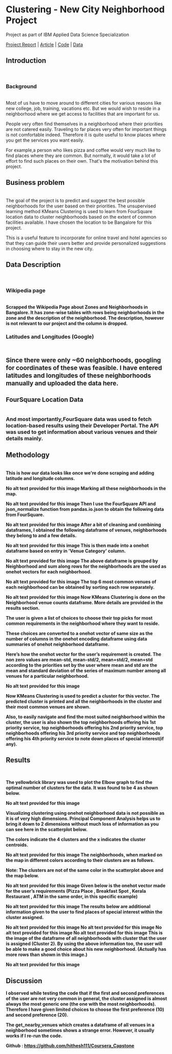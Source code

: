 <h1>Clustering - New City Neighborhood Project</h1>

Project  as part of IBM Applied Data Science Specialization<br>

<a href = 'https://docs.google.com/document/d/1IlCTmYZgrYKHxcLRApbsOsRRtqjjlEUqvlnT71n8_Uk/export?format=pdf'>Project Report</a> | <a href = 'https://www.linkedin.com/pulse/new-city-neighborhood-project-hithesh-kk/'>Article</a> | <a href = 'https://github.com/hithesh111/Coursera_Capstone/blob/master/Code.ipynb'>Code</a> | <a href = 'https://github.com/hithesh111/Coursera_Capstone/blob/master/Data.md'>Data</a>

<b><h2>Introduction</h2><br></b>

<b><h3>Background</h3></b><br>
Most of us have to move around to different cities for various reasons like new college, job, training, vacations etc. But we would wish to reside in a neighborhood where we get access to facilities that are important for us.

People very often find themselves in a neighborhood where their priorities are not catered easily. Traveling to far places very often for important things is not comfortable indeed. Therefore it is quite useful to know places where you get the services you want easily.

For example,a person who likes pizza and coffee would very much like to find places where they are common. But normally, it would take a lot of effort to find such places on their own. That's the motivation behind this project.

<b><h2>Business problem</h2></b><br>
The goal of the project is to predict and suggest the best possible neighborhoods for the user based on their priorities. The unsupervised learning method KMeans Clustering is used to learn from FourSquare location data to cluster neighborhoods based on the extent of common facilities available. I have chosen the location to be Bangalore for this project.

This is a useful feature to incorporate for online travel and hotel agencies so that they can guide their users better and provide personalized suggestions in choosing where to stay in the new city.

<h2><b>Data Description</b></h2><br>
<h3><b>Wikipedia page<b></h3><br>
Scrapped the Wikipedia Page about Zones and Neighborhoods in Bangalore. It has zone-wise tables with rows being neighborhoods in the zone and the description of the neighborhood. The description, however is not relevant to our project and the column is dropped.

<h3><b>Latitudes and Longitudes (Google)<h3></b><br>
Since there were only ~60 neighborhoods, googling for coordinates of these was feasible. I have entered latitudes and longitudes of these neighborhoods manually and uploaded the data here.

<h3><b>FourSquare Location Data</h3></b><br>
And most importantly,FourSquare data was used to fetch location-based results using their Developer Portal. The API was used to get information about various venues and their details mainly.

<h2><b>Methodology</h2></b><br>
This is how our data looks like once we're done scraping and adding latitude and longitude columns.

No alt text provided for this image
Marking all these neighborhoods in the map.

No alt text provided for this image
Then I use the FourSquare API and json_normalize function from pandas.io.json to obtain the following data from FourSquare.

No alt text provided for this image
After a bit of cleaning and combining dataframes, I obtained the following dataframe of venues, neighborhoods they belong to and a few details.

No alt text provided for this image
This is then made into a onehot dataframe based on entry in 'Venue Category' column.

No alt text provided for this image
The above dataframe is grouped by Neighborhood and sum along rows for the neighborhoods are the used as onehot vectors for each neighborhood.

No alt text provided for this image
The top 6 most common venues of each neighborhood can be obtained by sorting each row separately.

No alt text provided for this image
Now KMeans Clustering is done on the Neighborhood venue counts dataframe. More details are provided in the results section.

The user is given a list of choices to choose their top picks for most common requirements in the neighborhood where they want to reside.

These choices are converted to a onehot vector of same size as the number of columns in the onehot encoding dataframe using data summaries of onehot neighborhood dataframe.

Here’s how the onehot vector for the user’s requirement is created. The non zero values are mean-std, mean-std/2, mean+std/2, mean+std according to the priorities set by the user where mean and std are the mean and standard deviation of the series of maximum number among all venues for a particular neighborhood.

No alt text provided for this image


Now KMeans Clustering is used to predict a cluster for this vector. The predicted cluster is printed and all the neighborhoods in the cluster and their most common venues are shown.

Also, to easily navigate and find the most suited neighborhood within the cluster, the user is also shown the top neighborhoods offering his 1st priority service, top neighborhoods offering his 2nd priority service, top neighborhoods offering his 3rd priority service and top neighborhoods offering his 4th priority service to note down places of special interest(if any).

<b><h2>Results</h2></b><br>

The yellowbrick library was used to plot the Elbow graph to find the optimal number of clusters for the data. It was found to be 4 as shown below.

No alt text provided for this image


Visualizing clustering using onehot neighborhood data is not possible as it is of very high dimensions. Principal Component Analysis helps us to bring it down to 2 dimensions without much loss of information as you can see here in the scatterplot below.

The colors indicate the 4 clusters and the x indicates the cluster centroids.

No alt text provided for this image
The neighborhoods, when marked on the map in different colors according to their clusters are as follows.

Note: The clusters are not of the same color in the scatterplot above and the map below.

No alt text provided for this image
Given below is the onehot vector made for the user’s requirements (Pizza Place , Breakfast Spot , Kerala Restaurant , ATM in the same order, in this specific example)

No alt text provided for this image
The results below are additional information given to the user to find places of special interest within the cluster assigned.

No alt text provided for this image
No alt text provided for this image
No alt text provided for this image
No alt text provided for this image
This is the image of the dataframe of all neighborhoods with cluster that the user is assigned (Cluster 2). By using the above information too, the user will be able to make a good choice about his new neighborhood. (Actually has more rows than shown in this image.)

No alt text provided for this image
<h2><b>Discussion</h2></b>
I observed while testing the code that if the first and second preferences of the user are not very common in general, the cluster assigned is almost always the most generic one (the one with the most neighborhoods). Therefore I have given limited choices to choose the first preference (10) and second preference (20). 

The get_nearby_venues which creates a dataframe of all venues in a neighborhood sometimes shows a strange error. However, it usually works if I re-run the code.

Github : https://github.com/hithesh111/Coursera_Capstone
